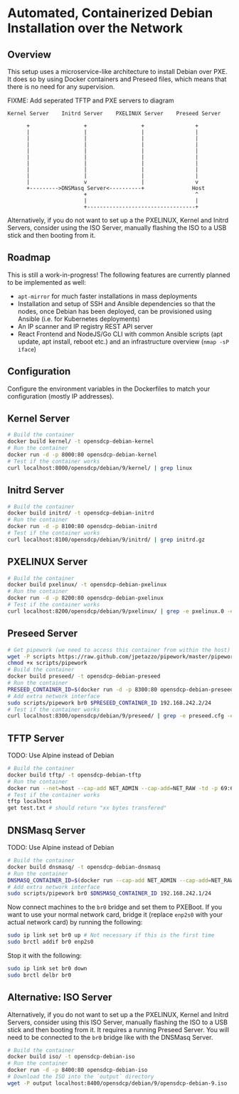 # Automated, Containerized Debian Installation over the Network

## Overview

This setup uses a microservice-like architecture to install Debian over PXE. It does so by using Docker containers and Preseed files, which means that there is no need for any supervision.

FIXME: Add seperated TFTP and PXE servers to diagram

```text
Kernel Server    Initrd Server    PXELINUX Server    Preseed Server

      +                 +                 +                +
      |                 |                 |                |
      |                 |                 |                |
      |                 |                 |                |
      |                 |                 |                |
      |                 |                 |                |
      |                 |                 |                |
      |                 |                 |                |
      |                 |                 |                |
      |                 v                 |                v
      +--------->DNSMasq Server<----------+               Host
                        +                                  ^
                        |                                  |
                        +----------------------------------+
```

Alternatively, if you do not want to set up a the PXELINUX, Kernel and Initrd Servers, consider using the ISO Server, manually flashing the ISO to a USB stick and then booting from it.

## Roadmap

This is still a work-in-progress! The following features are currently planned to be implemented as well:

* `apt-mirror` for much faster installations in mass deployments
* Installation and setup of SSH and Ansible dependencies so that the nodes, once Debian has been deployed, can be provisioned using Ansible (i.e. for Kubernetes deployments)
* An IP scanner and IP registry REST API server
* React Frontend and NodeJS/Go CLI with common Ansible scripts (apt update, apt install, reboot etc.) and an infrastructure overview (`nmap -sP iface`)

## Configuration

Configure the environment variables in the Dockerfiles to match your configuration (mostly IP addresses).

## Kernel Server

```bash
# Build the container
docker build kernel/ -t opensdcp-debian-kernel
# Run the container
docker run -d -p 8000:80 opensdcp-debian-kernel
# Test if the container works
curl localhost:8000/opensdcp/debian/9/kernel/ | grep linux
```

## Initrd Server

```bash
# Build the container
docker build initrd/ -t opensdcp-debian-initrd
# Run the container
docker run -d -p 8100:80 opensdcp-debian-initrd
# Test if the container works
curl localhost:8100/opensdcp/debian/9/initrd/ | grep initrd.gz
```

## PXELINUX Server

```bash
# Build the container
docker build pxelinux/ -t opensdcp-debian-pxelinux
# Run the container
docker run -d -p 8200:80 opensdcp-debian-pxelinux
# Test if the container works
curl localhost:8200/opensdcp/debian/9/pxelinux/ | grep -e pxelinux.0 -e bootnetx64.efi -e boot-screens -e grub
```

## Preseed Server

```bash
# Get pipework (we need to access this container from within the host)
wget -P scripts https://raw.github.com/jpetazzo/pipework/master/pipework
chmod +x scripts/pipework
# Build the container
docker build preseed/ -t opensdcp-debian-preseed
# Run the container
PRESEED_CONTAINER_ID=$(docker run -d -p 8300:80 opensdcp-debian-preseed)
# Add extra network interface
sudo scripts/pipework br0 $PRESEED_CONTAINER_ID 192.168.242.2/24
# Test if the container works
curl localhost:8300/opensdcp/debian/9/preseed/ | grep -e preseed.cfg -e post-install.sh
```

## TFTP Server

TODO: Use Alpine instead of Debian

```bash
# Build the container
docker build tftp/ -t opensdcp-debian-tftp
# Run the container
docker run --net=host --cap-add NET_ADMIN --cap-add=NET_RAW -td -p 69:69 opensdcp-debian-tftp
# Test if the container works
tftp localhost
get test.txt # should return "xx bytes transfered"
```

## DNSMasq Server

TODO: Use Alpine instead of Debian

```bash
# Build the container
docker build dnsmasq/ -t opensdcp-debian-dnsmasq
# Run the container
DNSMASQ_CONTAINER_ID=$(docker run --cap-add NET_ADMIN --cap-add=NET_RAW -d -p 54:53 opensdcp-debian-dnsmasq)
# Add extra network interface
sudo scripts/pipework br0 $DNSMASQ_CONTAINER_ID 192.168.242.1/24
```

Now connect machines to the `br0` bridge and set them to PXEBoot. If you want to use your normal network card, bridge it (replace `enp2s0` with your actual network card) by running the following:

```bash
sudo ip link set br0 up # Not necessary if this is the first time
sudo brctl addif br0 enp2s0
```

Stop it with the following:

```bash
sudo ip link set br0 down
sudo brctl delbr br0
```

## Alternative: ISO Server

Alternatively, if you do not want to set up a the PXELINUX, Kernel and Initrd Servers, consider using this ISO Server, manually flashing the ISO to a USB stick and then booting from it. It requires a running Preseed Server. You will need to be connected to the `br0` bridge like with the DNSMasq Server.

```bash
# Build the container
docker build iso/ -t opensdcp-debian-iso
# Run the container
docker run -d -p 8400:80 opensdcp-debian-iso
# Download the ISO into the `output` directory
wget -P output localhost:8400/opensdcp/debian/9/opensdcp-debian-9.iso
```
